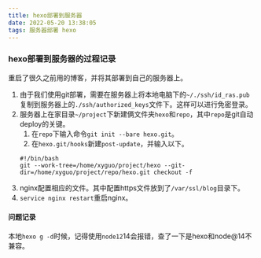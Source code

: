 ```yaml
---
title: hexo部署到服务器
date: 2022-05-20 13:38:05
tags: 服务器部署 hexo 
---
```


### hexo部署到服务器的过程记录

  重启了很久之前用的博客，并将其部署到自己的服务器上。
1. 由于我们使用git部署，需要在服务器上将本地电脑下的`~/./ssh/id_ras.pub`复制到服务器上的`./ssh/authorized_keys`文件下。这样可以进行免密登录。
2. 服务器上在家目录`~/project`下新建俩文件夹`hexo`和`repo`，其中`repo`是git自动deploy的关键。
   1. 在`repo`下输入命令`git init --bare hexo.git`。
   2. 在`hexo.git/hooks`新建`post-update`，并输入以下。
   ```
   #!/bin/bash
   git --work-tree=/home/xyguo/project/hexo --git-dir=/home/xyguo/project/repo/hexo.git checkout -f    
   ```
3. nginx配置相应的文件。其中配置https文件放到了`/var/ssl/blog`目录下。
4. `service nginx restart`重启nginx。
   
#### 问题记录
  本地`hexo g -d`时候，记得使用`node12`14会报错，查了一下是hexo和node@14不兼容。
